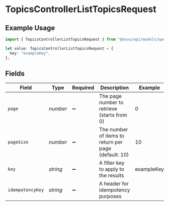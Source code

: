 # TopicsControllerListTopicsRequest

## Example Usage

```typescript
import { TopicsControllerListTopicsRequest } from "@novu/api/models/operations";

let value: TopicsControllerListTopicsRequest = {
  key: "exampleKey",
};
```

## Fields

| Field                                                | Type                                                 | Required                                             | Description                                          | Example                                              |
| ---------------------------------------------------- | ---------------------------------------------------- | ---------------------------------------------------- | ---------------------------------------------------- | ---------------------------------------------------- |
| `page`                                               | *number*                                             | :heavy_minus_sign:                                   | The page number to retrieve (starts from 0)          | 0                                                    |
| `pageSize`                                           | *number*                                             | :heavy_minus_sign:                                   | The number of items to return per page (default: 10) | 10                                                   |
| `key`                                                | *string*                                             | :heavy_minus_sign:                                   | A filter key to apply to the results                 | exampleKey                                           |
| `idempotencyKey`                                     | *string*                                             | :heavy_minus_sign:                                   | A header for idempotency purposes                    |                                                      |